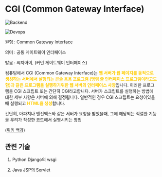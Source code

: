 <d-title>

# CGI (Common Gateway Interface)

</d-title>

<d-label>

<d-inner>

![Backend](../2TAT1C/Label_Backend.png)

</d-inner>

<d-inner>

![Devops](../2TAT1C/Label_Devops.png)

</d-inner>

</d-label>

<d-origin>

원형 : Common Gateway Interface

</d-origin>

<d-mean>

의미  : 공통 게이트웨이 인터페이스

</d-mean>

<d-pronunciation>

발음 : 씨지아이, (커먼 게이트웨이 인터페이스)

</d-pronunciation>

<d-content>

컴퓨팅에서 CGI (Common Gateway Interface)는 <span style='color:#FFCC00; font-weight:bold;'>
웹 서버가 웹 페이지를 동적으로 생성하는 서버에서 실행되는 콘솔 응용 프로그램 (명령 줄 인터페이스 프로그램이라고도 함)과 같은 프로그램을 실행하기위한 웹 서버의 인터페이스 사양</span>입니다. 이러한 프로그램을 CGI 스크립트 또는 간단히 CGI라고합니다. 서버가 스크립트를 실행하는 방법에 대한 세부 사항은 서버에 의해 결정됩니다. 일반적인 경우 CGI 스크립트는 요청이있을 때 실행되고 <span style='color:#FFCC00; font-weight:bold;'>
HTML을 생성</span>합니다.

간단히, 아파치나 엔진엑스와 같은 서버가 요청을 받았을때, 그에 해당되는 적절한 기능을 우리가 작성한 코드에서 실행시키는 방법

([위키 백과](https://en.wikipedia.org/wiki/Common_Gateway_Interface))

</d-content>

<d-relation>

## 관련 기술

<d-inner>

1. Python Django의 wsgi

</d-inner>

<d-inner>

2. Java JSP의 Servlet

</d-inner>

</d-relation>
